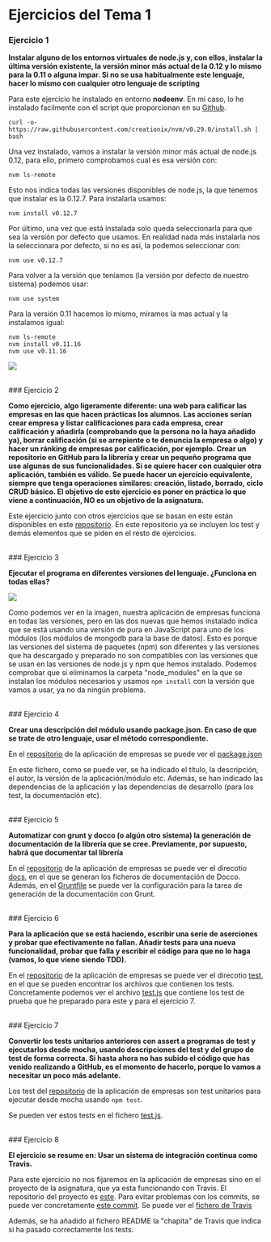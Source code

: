 # Ejercicios del Tema 1

### Ejercicio 1

**Instalar alguno de los entornos virtuales de node.js y, con ellos, instalar la última versión existente, la versión minor más actual de la 0.12 y lo mismo para la 0.11 o alguna impar. Si no se usa habitualmente este lenguaje, hacer lo mismo con cualquier otro lenguaje de scripting**

Para este ejercicio he instalado en entorno **nodeenv**. En mi caso, lo he instalado facilmente con el script que proporcionan en su [Github](https://github.com/creationix/nvm).

```
curl -o- https://raw.githubusercontent.com/creationix/nvm/v0.29.0/install.sh | bash
```

Una vez instalado, vamos a instalar la versión minor más actual de node.js 0.12, para ello, primero comprobamos cual es esa versión con:

```
nvm ls-remote
```

Esto nos indica todas las versiones disponibles de node.js, la que tenemos que instalar es la 0.12.7. Para instalarla usamos:

```
nvm install v0.12.7
```

Por último, una vez que está instalada solo queda seleccionarla para que sea la versión por defecto que usamos. En realidad nada más instalarla nos la seleccionara por defecto, si no es así, la podemos seleccionar con:

```
nvm use v0.12.7
```

Para volver a la versión que teníamos (la versión por defecto de nuestro sistema) podemos usar:

```
nvm use system
```

Para la versión 0.11 hacemos lo mismo, miramos la mas actual y la instalamos igual:

```
nvm ls-remote
nvm install v0.11.16
nvm use v0.11.16
```

![](http://i.imgur.com/oMmHJZJ.png)

<br>
### Ejercicio 2

**Como ejercicio, algo ligeramente diferente: una web para calificar las empresas en las que hacen prácticas los alumnos. Las acciones serían crear empresa y listar calificaciones para cada empresa, crear calificación y añadirla (comprobando que la persona no la haya añadido ya), borrar calificación (si se arrepiente o te denuncia la empresa o algo) y hacer un ránking de empresas por calificación, por ejemplo. Crear un repositorio en GitHub para la librería y crear un pequeño programa que use algunas de sus funcionalidades. Si se quiere hacer con cualquier otra aplicación, también es válido.
Se puede hacer un ejercicio equivalente, siempre que tenga operaciones similares: creación, listado, borrado, ciclo CRUD básico. El objetivo de este ejercicio es poner en práctica lo que viene a continuación, NO es un objetivo de la asignatura.**

Este ejercicio junto con otros ejercicios que se basan en este están disponibles en este [repositorio](https://github.com/segura2010/CC-Tema1-Ejercicio2-CalificacionEmpresas). En este repositorio ya se incluyen los test y demás elementos que se piden en el resto de ejercicios.

<br>
### Ejercicio 3

**Ejecutar el programa en diferentes versiones del lenguaje. ¿Funciona en todas ellas?**

![](http://i.imgur.com/V3MqQHQ.png)

Como podemos ver en la imagen, nuestra aplicación de empresas funciona en todas las versiones, pero en las dos nuevas que hemos instalado indica que se está usando una versión de pura en JavaScript para uno de los módulos (los módulos de mongodb para la base de datos). Esto es porque las versiones del sistema de paquetes (npm) son diferentes y las versiones que ha descargado y preparado no son compatibles con las versiones que se usan en las  versiones de node.js y npm que hemos instalado. Podemos comprobar que si eliminamos la carpeta "node_modules" en la que se instalan los módulos necesarios y usamos ```npm install``` con la versión que vamos a usar, ya no da ningún problema.

<br>
### Ejercicio 4

**Crear una descripción del módulo usando package.json. En caso de que se trate de otro lenguaje, usar el método correspondiente.**

En el [repositorio](https://github.com/segura2010/CC-Tema1-Ejercicio2-CalificacionEmpresas) de la aplicación de empresas se puede ver el [package.json](https://github.com/segura2010/CC-Tema1-Ejercicio2-CalificacionEmpresas/blob/master/package.json)

En este fichero, como se puede ver, se ha indicado el título, la descripción, el autor, la versión de la aplicación/módulo etc. Además, se han indicado las dependencias de la aplicación y las dependencias de desarrollo (para los test, la documentación etc).

<br>
### Ejercicio 5

**Automatizar con grunt y docco (o algún otro sistema) la generación de documentación de la librería que se cree. Previamente, por supuesto, habrá que documentar tal librería**

En el [repositorio](https://github.com/segura2010/CC-Tema1-Ejercicio2-CalificacionEmpresas) de la aplicación de empresas se puede ver el direcotio [docs](https://github.com/segura2010/CC-Tema1-Ejercicio2-CalificacionEmpresas/tree/master/docs), en el que se generan los ficheros de documentación de Docco. Además, en el [Gruntfile](https://github.com/segura2010/CC-Tema1-Ejercicio2-CalificacionEmpresas/blob/master/Gruntfile.js) se puede ver la configuración para la tarea de generación de la documentación con Grunt.

<br>
### Ejercicio 6

**Para la aplicación que se está haciendo, escribir una serie de aserciones y probar que efectivamente no fallan. Añadir tests para una nueva funcionalidad, probar que falla y escribir el código para que no lo haga (vamos, lo que viene siendo TDD).**

En el [repositorio](https://github.com/segura2010/CC-Tema1-Ejercicio2-CalificacionEmpresas) de la aplicación de empresas se puede ver el direcotio [test](https://github.com/segura2010/CC-Tema1-Ejercicio2-CalificacionEmpresas/tree/master/test), en el que se pueden encontrar los archivos que contienen los tests. Concretamente podemos ver el archivo [test.js](https://github.com/segura2010/CC-Tema1-Ejercicio2-CalificacionEmpresas/blob/master/test/test.js) que contiene los test de prueba que he preparado para este y para el ejercicio 7.


<br>
### Ejercicio 7

**Convertir los tests unitarios anteriores con assert a programas de test y ejecutarlos desde mocha, usando descripciones del test y del grupo de test de forma correcta. Si hasta ahora no has subido el código que has venido realizando a GitHub, es el momento de hacerlo, porque lo vamos a necesitar un poco más adelante.**

Los test del [repositorio](https://github.com/segura2010/CC-Tema1-Ejercicio2-CalificacionEmpresas) de la aplicación de empresas son test unitarios para ejecutar desde mocha usando ```npm test```.

Se pueden ver estos tests en el fichero [test.js](https://github.com/segura2010/CC-Tema1-Ejercicio2-CalificacionEmpresas/blob/master/test/test.js).


<br>
### Ejercicio 8

**El ejercicio se resume en: Usar un sistema de integración continua como Travis.**

Para este ejercicio no nos fijaremos en la aplicación de empresas sino en el proyecto de la asignatura, que ya esta funcionando con Travis. El repositorio del proyecto es [este](https://github.com/segura2010/CC-Proyecto-OpenSecureChat). Para evitar problemas con los commits, se puede ver concretamente [este commit](https://github.com/segura2010/CC-Proyecto-OpenSecureChat/tree/c6ce03b190f030e8b5d03b04ba86f51308682e91). Se puede ver el [fichero de Travis](https://github.com/segura2010/CC-Proyecto-OpenSecureChat/blob/c6ce03b190f030e8b5d03b04ba86f51308682e91/.travis.yml)

Además, se ha añadido al fichero README la "chapita" de Travis que indica si ha pasado correctamente los tests.
